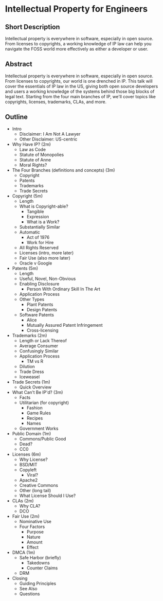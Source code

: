# Intellectual Property for Engineers

## Short Description

Intellectual property is everywhere in software, especially in open
source. From licenses to copyrights, a working knowledge of IP law can
help you navigate the FOSS world more effectively as either a developer
or user.

## Abstract

Intellectual property is everywhere in software, especially in open source.
From licenses to copyrights, our world is one drenched in IP. This talk will
cover the essentials of IP law in the US, giving both open source developers
and users a working knowledge of the systems behind those big blocks of legal
text. Starting from the four main branches of IP, we'll cover topics like
copyrights, licenses, trademarks, CLAs, and more.

## Outline

* Intro
  * Disclaimer: I Am Not A Lawyer
  * Other Disclaimer: US-centric
* Why Have IP? (2m)
  * Law as Code
  * Statute of Monopolies
  * Statute of Anne
  * Moral Rights?
* The Four Branches (definitions and concepts) (3m)
  * Copyright
  * Patents
  * Trademarks
  * Trade Secrets
* Copyright (5m)
  * Length
  * What is Copyright-able?
    * Tangible
    * Expression
    * What is a Work?
  * Substantially Similar
  * Automatic
    * Act of 1976
    * Work for Hire
  * All Rights Reserved
  * Licenses (intro, more later)
  * Fair Use (also more later)
  * Oracle v Google
* Patents (5m)
  * Length
  * Useful, Novel, Non-Obvious
  * Enabling Disclosure
    * Person With Ordinary Skill In The Art
  * Application Process
  * Other Types
    * Plant Patents
    * Design Patents
  * Software Patents
    * Alice
    * Mutually Assured Patent Infringement
    * Cross-licensing
* Trademarks (2m)
  * Length or Lack Thereof
  * Average Consumer
  * Confusingly Similar
  * Application Process
    * TM vs R
  * Dilution
  * Trade Dress
  * Iceweasel
* Trade Secrets (1m)
  * Quick Overview
* What Can't Be IP'd? (3m)
  * Facts
  * Utilitarian (for copyright)
    * Fashion
    * Game Rules
    * Recipes
    * Names
  * Government Works
* Public Domain (1m)
  * Commons/Public Good
  * Dead?
  * CC0
* Licenses (6m)
  * Why License?
  * BSD/MIT
  * Copyleft
    * Viral?
  * Apache2
  * Creative Commons
  * Other (long tail)
  * What License Should I Use?
* CLAs (2m)
  * Why CLA?
  * DCO
* Fair Use (2m)
  * Nominative Use
  * Four Factors
    * Purpose
    * Nature
    * Amount
    * Effect
* DMCA (1m)
  * Safe Harbor (briefly)
    * Takedowns
    * Counter Claims
  * DRM
* Closing
  * Guiding Principles
  * See Also
  * Questions

